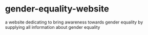 # gender-equality-website
a website dedicating to bring awareness towards gender equality by supplying all information about gender equality
